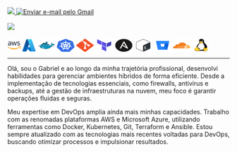 <!-- Links para LinkedIn, Gmail -->
<div> 
  <a href="https://www.linkedin.com/in/gabrielreche/" target="_blank">
    <img src="https://img.shields.io/badge/-LinkedIn-%230077B5?style=for-the-badge&logo=linkedin&logoColor=white" target="_blank">
  </a> 
<a href="https://mail.google.com/mail/?view=cm&fs=1&tf=1&to=gabrielreche1999@gmail.com" target="_blank">
  <img src="https://img.shields.io/badge/-Gmail-%23333?style=for-the-badge&logo=gmail&logoColor=white" alt="Enviar e-mail pelo Gmail">
</a>
</div>
<br>

<!-- Estatísticas do GitHub para GabrielReche -->
<div>
  <a href="https://github.com/GabrielReche">
    <img height="180em" src="https://github-readme-stats.vercel.app/api?username=GabrielReche&show_icons=true&theme=dracula&include_all_commits=true&count_private=true"/>
  </a>
</div>


<!-- Ícones de habilidades -->
<div style="display: inline_block"><br>
  <img align="center" alt="AWS Cloud" height="30" width="auto" src="https://raw.githubusercontent.com/devicons/devicon/master/icons/amazonwebservices/amazonwebservices-original-wordmark.svg">
  <img align="center" alt="Azure" height="30" width="auto" src="https://raw.githubusercontent.com/devicons/devicon/master/icons/azure/azure-original.svg">
  <img align="center" alt="Docker" height="30" width="40" src="https://raw.githubusercontent.com/devicons/devicon/master/icons/docker/docker-original.svg">
  <img align="center" alt="Kubernetes" height="30" width="40" src="https://raw.githubusercontent.com/devicons/devicon/master/icons/kubernetes/kubernetes-plain.svg">
  <img align="center" alt="Git" height="30" width="40" src="https://raw.githubusercontent.com/devicons/devicon/master/icons/git/git-original.svg">
  <img align="center" alt="Terraform" height="30" width="40" src="https://raw.githubusercontent.com/devicons/devicon/master/icons/terraform/terraform-original.svg">
  <img align="center" alt="Ansible" height="30" width="40" src="https://raw.githubusercontent.com/devicons/devicon/master/icons/ansible/ansible-original.svg">
  <img align="center" alt="Bash" height="30" width="40" src="https://raw.githubusercontent.com/devicons/devicon/master/icons/bash/bash-original.svg">
  <img align="center" alt="Bitbucket" height="30" width="40" src="https://raw.githubusercontent.com/devicons/devicon/master/icons/bitbucket/bitbucket-original.svg">
  <img align="center" alt="Cloudflare" height="30" width="40" src="https://raw.githubusercontent.com/devicons/devicon/master/icons/cloudflare/cloudflare-original.svg">
  <img align="center" alt="Linux" height="30" width="40" src="https://raw.githubusercontent.com/devicons/devicon/master/icons/linux/linux-original.svg">
</div>


<!-- https://github.com/devicons/devicon/tree/master  -->

---

<!-- Introdução -->
Olá, sou o Gabriel e ao longo da minha trajetória profissional, desenvolvi habilidades para gerenciar ambientes híbridos de forma eficiente. Desde a implementação de tecnologias essenciais, como firewalls, antivírus e backups, até a gestão de infraestruturas na nuvem, meu foco é garantir operações fluidas e seguras.

<!-- Gabriel: DevOps -->
Meu expertise em DevOps amplia ainda mais minhas capacidades. Trabalho com as renomadas plataformas AWS e Microsoft Azure, utilizando ferramentas como Docker, Kubernetes, Git, Terraform e Ansible. Estou sempre atualizado com as tecnologias mais recentes voltadas para DevOps, buscando otimizar processos e impulsionar resultados.
